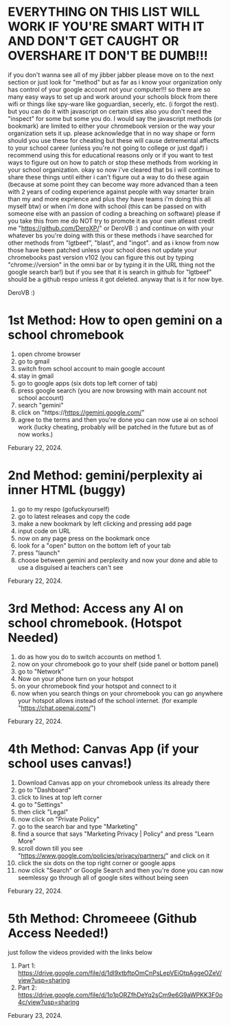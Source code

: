 # EVERYTHING ON THIS LIST WILL WORK IF YOU'RE SMART WITH IT AND DON'T GET CAUGHT OR OVERSHARE IT DON'T BE DUMB!!!
if you don't wanna see all of my jibber jabber please move on to the next section or just look for "method" but as far as i know your organization only has control of your google account not your computer!!! so there are so many easy ways to set up and work around your schools block from there wifi or things like spy-ware like goguardian, secerly, etc. (i forgot the rest). but you can do it with javascript on certain sties also you don't need the "inspect" for some but some you do. I would say the javascript methods (or bookmark) are limited to either your chromebook version or the way your organization sets it up. please acknowledge that in no way shape or form should you use these for cheating but these will cause detremental affects to your school career (unless you're not going to college or just dgaf) i recommend using this for educational reasons only or if you want to test ways to figure out on how to patch or stop these methods from working in your school organization. okay so now i've cleared that bs i will continue to share these things until either i can't figure out a way to do these again (because at some point they can become way more advanced than a teen with 2 years of coding experience against people with way smarter brain than my and more exprience and plus they have teams i'm doing this all myself btw) or when i'm done with school (this can be passed on with someone else with an passion of coding a breaching on software) please if you take this from me do NOT try to promote it as your own atleast credit me "https://github.com/DeroXP/" or DeroVB :) and continue on with your whatever bs you're doing with this or these methods i have searched for other methods from "lgtbeef", "blast", and "ingot". and as i know from now those have been patched unless your school does not update your chromebooks past version v102 (you can figure this out by typing "chrome://version" in the omni bar or by typing it in the URL thing not the google search bar!) but if you see that it is search in github for "lgtbeef" should be a github respo unless it got deleted. anyway that is it for now bye.

DeroVB :)

# 1st Method: How to open gemini on a school chromebook

1. open chrome browser
2. go to gmail
3. switch from school account to main google account
4. stay in gmail
5. go to google apps (six dots top left corner of tab)
6. press google search (you are now browsing with main account not school account)
7. search "gemini"
8. click on "https://https://gemini.google.com/"
9. agree to the terms and then you're done you can now use ai on school work (lucky cheating, probably will be patched in the future but as of now works.)

Feburary 22, 2024.

# 2nd Method: gemini/perplexity ai inner HTML (buggy)

1. go to my respo (gofuckyourself)
2. go to latest releases and copy the code
3. make a new bookmark by left clicking and pressing add page
4. input code on URL
5. now on any page press on the bookmark once
6. look for a "open" button on the bottom left of your tab
7. press "launch"
8. choose between gemini and perplexity and now your done and able to use a disguised ai teachers can't see

Feburary 22, 2024.

# 3rd Method: Access any AI on school chromebook. (Hotspot Needed)

1. do as how you do to switch accounts on method 1.
2. now on your chromebook go to your shelf (side panel or bottom panel)
3. go to "Network"
4. Now on your phone turn on your hotspot
5. on your chromebook find your hotspot and connect to it
6. now when you search things on your chromebook you can go anywhere your hotspot allows instead of the school internet. (for example "https://chat.openai.com/")

Feburary 22, 2024.

# 4th Method: Canvas App (if your school uses canvas!)

1. Download Canvas app on your chromebook unless its already there
2. go to "Dashboard"
3. click to lines at top left corner
4. go to "Settings"
5. then click "Legal"
6. now click on "Private Policy"
7. go to the search bar and type "Marketing"
8. find a source that says "Marketing Privacy | Policy" and press "Learn More"
9. scroll down till you see "https://www.google.com/policies/privacy/partners/" and click on it
10. click the six dots on the top right corner or google apps
11. now click "Search" or Google Search and then you're done you can now seemlessy go through all of google sites without being seen

Feburary 22, 2024.

# 5th Method: Chromeeee (Github Access Needed!)

just follow the videos provided with the links below

1. Part 1: https://drive.google.com/file/d/1dl9xtbftpOmCnPsLepVEiOtpAggeOZeV/view?usp=sharing
2. Part 2: https://drive.google.com/file/d/1o1pORZfhDeYq2sCm9e6G9aWPKK3F0o4c/view?usp=sharing

Feburary 23, 2024.
